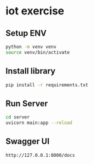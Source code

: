# iot exercise

## Setup ENV
```bash
python -m venv venv
source venv/bin/activate
```

## Install library
```bash
pip install -r requirements.txt
```

## Run Server
```bash
cd server
uvicorn main:app --reload 
```

## Swagger UI
```bash
http://127.0.0.1:8000/docs
```